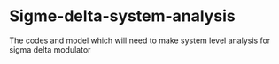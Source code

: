 # Sigme-delta-system-analysis
The codes and model which will need to make system level analysis for sigma delta modulator
